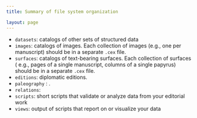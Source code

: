 ```yaml
---
title: Summary of file system organization

layout: page
---
```



- `datasets`: catalogs of other sets of structured data
- `images`:  catalogs of images.  Each collection of images (e.g., one per manuscript) should be in a separate `.cex` file.
- `surfaces`: catalogs of text-bearing surfaces.   Each collection of surfaces ( e.g., pages of a single manuscript, columns of a single papyrus) should be in a separate `.cex` file.
- `editions`:  diplomatic editions.
- `paleography` :  .
- `relations`:
- `scripts`:  short scripts that validate or analyze data from your editorial work
- `views`:  output of scripts that report on or visualize your data
